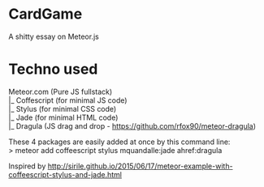# CardGame
A shitty essay on Meteor.js

# Techno used
  Meteor.com (Pure JS fullstack)<br>
   |_ Coffescript (for minimal JS code)<br>
   |_ Stylus (for minimal CSS code)<br>
   |_ Jade (for minimal HTML code)<br>
   |_ Dragula (JS drag and drop - https://github.com/rfox90/meteor-dragula)<br>
   
   These 4 packages are easily added at once by this command line:<br> 
    > meteor add coffeescript stylus mquandalle:jade ahref:dragula
   
   Inspired by http://sirile.github.io/2015/06/17/meteor-example-with-coffeescript-stylus-and-jade.html
  
  
  
